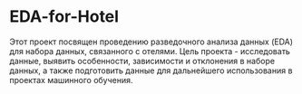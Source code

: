 # EDA-for-Hotel
Этот проект посвящен проведению разведочного анализа данных (EDA) для набора данных, связанного с отелями. Цель проекта - исследовать данные, выявить особенности, зависимости и отклонения в наборе данных, а также подготовить данные для дальнейшего использования в проектах машинного обучения.

